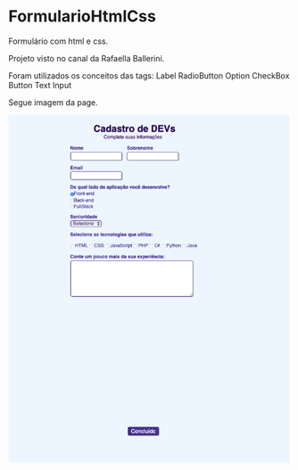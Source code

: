 # FormularioHtmlCss
Formulário com html e css. 

Projeto visto no canal da Rafaella Ballerini.

Foram utilizados os conceitos das tags:
Label
RadioButton
Option
CheckBox
Button
Text
Input

Segue imagem da page.

![page](https://github.com/ismv00/FormularioHtmlCss/blob/master/page.png?raw=true)
